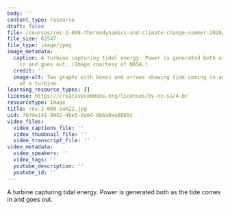 ```yaml
---
body: ''
content_type: resource
draft: false
file: /courses/res-2-008-thermodynamics-and-climate-change-summer-2020/res-2-008-sum22.jpg
file_size: 62547
file_type: image/jpeg
image_metadata:
  caption: A turbine capturing tidal energy. Power is generated both as the tide comes
    in and goes out. (Image courtesy of NASA.)
  credit: ''
  image-alt: Two graphs with boxes and arrows showing tide coming in and going out
    of a turbine.
learning_resource_types: []
license: https://creativecommons.org/licenses/by-nc-sa/4.0/
resourcetype: Image
title: res-2-008-sum22.jpg
uid: 7b7de141-9952-4be5-8a64-6b6a0aa8085c
video_files:
  video_captions_file: ''
  video_thumbnail_file: ''
  video_transcript_file: ''
video_metadata:
  video_speakers: ''
  video_tags: ''
  youtube_description: ''
  youtube_id: ''
---
```

A turbine capturing tidal energy. Power is generated both as the tide comes in and goes out.